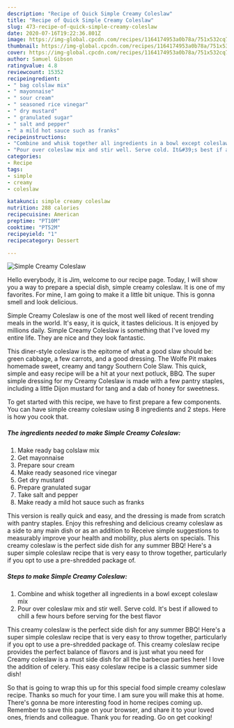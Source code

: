 ```yaml
---
description: "Recipe of Quick Simple Creamy Coleslaw"
title: "Recipe of Quick Simple Creamy Coleslaw"
slug: 473-recipe-of-quick-simple-creamy-coleslaw
date: 2020-07-16T19:22:36.801Z
image: https://img-global.cpcdn.com/recipes/1164174953a0b78a/751x532cq70/simple-creamy-coleslaw-recipe-main-photo.jpg
thumbnail: https://img-global.cpcdn.com/recipes/1164174953a0b78a/751x532cq70/simple-creamy-coleslaw-recipe-main-photo.jpg
cover: https://img-global.cpcdn.com/recipes/1164174953a0b78a/751x532cq70/simple-creamy-coleslaw-recipe-main-photo.jpg
author: Samuel Gibson
ratingvalue: 4.8
reviewcount: 15352
recipeingredient:
- " bag colslaw mix"
- " mayonnaise"
- " sour cream"
- " seasoned rice vinegar"
- " dry mustard"
- " granulated sugar"
- " salt and pepper"
- " a mild hot sauce such as franks"
recipeinstructions:
- "Combine and whisk together all ingredients in a bowl except coleslaw mix"
- "Pour over coleslaw mix and stir well. Serve cold. It&#39;s best if allowed to chill a few hours before serving for the best flavor"
categories:
- Recipe
tags:
- simple
- creamy
- coleslaw

katakunci: simple creamy coleslaw 
nutrition: 288 calories
recipecuisine: American
preptime: "PT10M"
cooktime: "PT52M"
recipeyield: "1"
recipecategory: Dessert

---
```



![Simple Creamy Coleslaw](https://img-global.cpcdn.com/recipes/1164174953a0b78a/751x532cq70/simple-creamy-coleslaw-recipe-main-photo.jpg)

Hello everybody, it is Jim, welcome to our recipe page. Today, I will show you a way to prepare a special dish, simple creamy coleslaw. It is one of my favorites. For mine, I am going to make it a little bit unique. This is gonna smell and look delicious.

Simple Creamy Coleslaw is one of the most well liked of recent trending meals in the world. It's easy, it is quick, it tastes delicious. It is enjoyed by millions daily. Simple Creamy Coleslaw is something that I've loved my entire life. They are nice and they look fantastic.

This diner-style coleslaw is the epitome of what a good slaw should be: green cabbage, a few carrots, and a good dressing. The Wolfe Pit makes homemade sweet, creamy and tangy Southern Cole Slaw. This quick, simple and easy recipe will be a hit at your next potluck, BBQ. The super simple dressing for my Creamy Coleslaw is made with a few pantry staples, including a little Dijon mustard for tang and a dab of honey for sweetness.


To get started with this recipe, we have to first prepare a few components. You can have simple creamy coleslaw using 8 ingredients and 2 steps. Here is how you cook that.

<!--inarticleads1-->

##### The ingredients needed to make Simple Creamy Coleslaw:

1. Make ready  bag colslaw mix
1. Get  mayonnaise
1. Prepare  sour cream
1. Make ready  seasoned rice vinegar
1. Get  dry mustard
1. Prepare  granulated sugar
1. Take  salt and pepper
1. Make ready  a mild hot sauce such as franks


This version is really quick and easy, and the dressing is made from scratch with pantry staples. Enjoy this refreshing and delicious creamy coleslaw as a side to any main dish or as an addition to Receive simple suggestions to measurably improve your health and mobility, plus alerts on specials. This creamy coleslaw is the perfect side dish for any summer BBQ! Here&#39;s a super simple coleslaw recipe that is very easy to throw together, particularly if you opt to use a pre-shredded package of. 

<!--inarticleads2-->

##### Steps to make Simple Creamy Coleslaw:

1. Combine and whisk together all ingredients in a bowl except coleslaw mix
1. Pour over coleslaw mix and stir well. Serve cold. It&#39;s best if allowed to chill a few hours before serving for the best flavor


This creamy coleslaw is the perfect side dish for any summer BBQ! Here&#39;s a super simple coleslaw recipe that is very easy to throw together, particularly if you opt to use a pre-shredded package of. This creamy coleslaw recipe provides the perfect balance of flavors and is just what you need for Creamy coleslaw is a must side dish for all the barbecue parties here! I love the addition of celery. This easy coleslaw recipe is a classic summer side dish! 

So that is going to wrap this up for this special food simple creamy coleslaw recipe. Thanks so much for your time. I am sure you will make this at home. There's gonna be more interesting food in home recipes coming up. Remember to save this page on your browser, and share it to your loved ones, friends and colleague. Thank you for reading. Go on get cooking!
